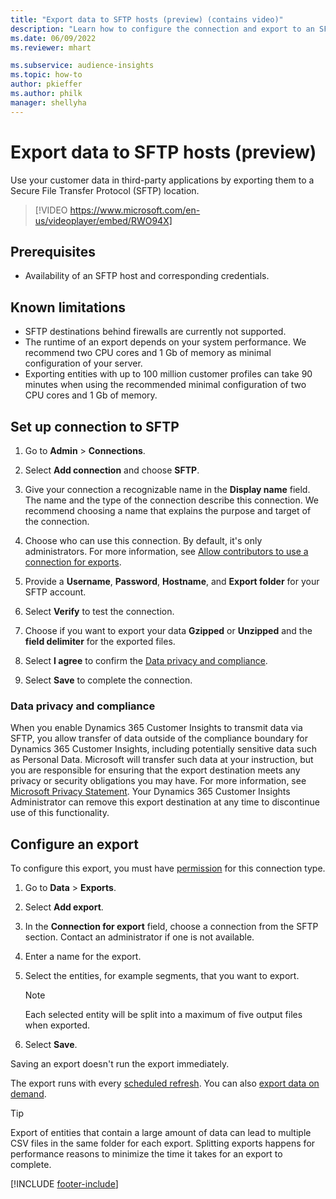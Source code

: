 ```yaml
---
title: "Export data to SFTP hosts (preview) (contains video)"
description: "Learn how to configure the connection and export to an SFTP location."
ms.date: 06/09/2022
ms.reviewer: mhart

ms.subservice: audience-insights
ms.topic: how-to
author: pkieffer
ms.author: philk
manager: shellyha
---
```


# Export data to SFTP hosts (preview)

Use your customer data in third-party applications by exporting them to a Secure File Transfer Protocol (SFTP) location.

> [!VIDEO https://www.microsoft.com/en-us/videoplayer/embed/RWO94X]

## Prerequisites

- Availability of an SFTP host and corresponding credentials.

## Known limitations

- SFTP destinations behind firewalls are currently not supported. 
- The runtime of an export depends on your system performance. We recommend two CPU cores and 1 Gb of memory as minimal configuration of your server.
- Exporting entities with up to 100 million customer profiles can take 90 minutes when using the recommended minimal configuration of two CPU cores and 1 Gb of memory.

## Set up connection to SFTP

1. Go to **Admin** > **Connections**.

1. Select **Add connection** and choose **SFTP**.

1. Give your connection a recognizable name in the **Display name** field. The name and the type of the connection describe this connection. We recommend choosing a name that explains the purpose and target of the connection.

1. Choose who can use this connection. By default, it's only administrators. For more information, see [Allow contributors to use a connection for exports](connections.md#allow-contributors-to-use-a-connection-for-exports).

1. Provide a **Username**, **Password**, **Hostname**, and **Export folder** for your SFTP account.

1. Select **Verify** to test the connection.

1. Choose if you want to export your data **Gzipped** or **Unzipped** and the **field delimiter** for the exported files.

1. Select **I agree** to confirm the [Data privacy and compliance](#data-privacy-and-compliance).

1. Select **Save** to complete the connection.

### Data privacy and compliance

When you enable Dynamics 365 Customer Insights to transmit data via SFTP, you allow transfer of data outside of the compliance boundary for Dynamics 365 Customer Insights, including potentially sensitive data such as Personal Data. Microsoft will transfer such data at your instruction, but you are responsible for ensuring that the export destination meets any privacy or security obligations you may have. For more information, see [Microsoft Privacy Statement](https://go.microsoft.com/fwlink/?linkid=396732).
Your Dynamics 365 Customer Insights Administrator can remove this export destination at any time to discontinue use of this functionality.

## Configure an export

To configure this export, you must have [permission](export-destinations.md#set-up-a-new-export) for this connection type.

1. Go to **Data** > **Exports**.

1. Select **Add export**.

1. In the **Connection for export** field, choose a connection from the SFTP section. Contact an administrator if one is not available.

1. Enter a name for the export.

1. Select the entities, for example segments, that you want to export.

   > [!NOTE]
   > Each selected entity will be split into a maximum of five output files when exported.

1. Select **Save**.

Saving an export doesn't run the export immediately.

The export runs with every [scheduled refresh](system.md#schedule-tab). You can also [export data on demand](export-destinations.md#run-exports-on-demand).

> [!TIP]
> Export of entities that contain a large amount of data can lead to multiple CSV files in the same folder for each export. Splitting exports happens for performance reasons to minimize the time it takes for an export to complete.

[!INCLUDE [footer-include](includes/footer-banner.md)]
